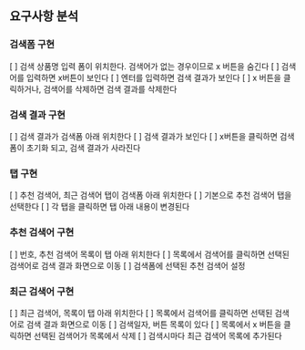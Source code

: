 ## 요구사항 분석

### 검색폼 구현

[ ] 검색 상품명 입력 폼이 위치한다. 검색어가 없는 경우이므로 x 버튼을 숨긴다 [ ] 검색어를 입력하면 x버튼이 보인다 [ ] 엔터를 입력하면 검색 결과가 보인다 [ ] x 버튼을 클릭하거나, 검색어를 삭제하면 검색 결과를 삭제한다

### 검색 결과 구현

[ ] 검색 결과가 검색폼 아래 위치한다 [ ] 검색 결과가 보인다 [ ] x버튼을 클릭하면 검색폼이 초기화 되고, 검색 결과가 사라진다

### 탭 구현

[ ] 추천 검색어, 최근 검색어 탭이 검색폼 아래 위치한다 [ ] 기본으로 추천 검색어 탭을 선택한다 [ ] 각 탭을 클릭하면 탭 아래 내용이 변경된다

### 추천 검색어 구현

[ ] 번호, 추천 검색어 목록이 탭 아래 위치한다 [ ] 목록에서 검색어를 클릭하면 선택된 검색어로 검색 결과 화면으로 이동 [ ] 검색폼에 선택된 추천 검색어 설정

### 최근 검색어 구현

[ ] 최근 검색어, 목록이 탭 아래 위치한다 [ ] 목록에서 검색어를 클릭하면 선택된 검색어로 검색 결과 화면으로 이동 [ ] 검색일자, 버튼 목록이 있다 [ ] 목록에서 x 버튼을 클릭하면 선택된 검색어가 목록에서 삭제 [ ] 검색시마다 최근 검색어 목록에 추가된다
